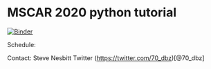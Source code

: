 # MSCAR 2020 python tutorial

[![Binder](http://mybinder.org/badge_logo.svg)](https://mybinder.org/v2/gh/swnesbitt/MSCAR-2020/master?urlpath=lab/tree/index.ipynb)

Schedule:

Contact: Steve Nesbitt Twitter (https://twitter.com/70_dbz)[@70_dbz]

 
